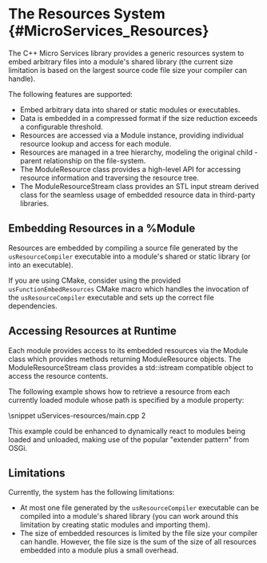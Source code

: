 The Resources System    {#MicroServices_Resources}
====================

The C++ Micro Services library provides a generic resources system to embed arbitrary files into a
module's shared library (the current size limitation is based on the largest source code file size
your compiler can handle).

The following features are supported:

 * Embed arbitrary data into shared or static modules or executables.
 * Data is embedded in a compressed format if the size reduction exceeds a
   configurable threshold.
 * Resources are accessed via a Module instance, providing individual resource lookup and access
   for each module.
 * Resources are managed in a tree hierarchy, modeling the original child - parent relationship
   on the file-system.
 * The ModuleResource class provides a high-level API for accessing resource information and
   traversing the resource tree.
 * The ModuleResourceStream class provides an STL input stream derived class for the seamless usage
   of embedded resource data in third-party libraries.


Embedding Resources in a %Module
-------------------------------

Resources are embedded by compiling a source file generated by the `usResourceCompiler` executable
into a module's shared or static library (or into an executable).

If you are using CMake, consider using the provided `usFunctionEmbedResources` CMake macro which
handles the invocation of the `usResourceCompiler` executable and sets up the correct file
dependencies.

Accessing Resources at Runtime
------------------------------

Each module provides access to its embedded resources via the Module class which provides methods
returning ModuleResource objects. The ModuleResourceStream class provides a std::istream compatible
object to access the resource contents.

The following example shows how to retrieve a resource from each currently loaded module whose path
is specified by a module property:

\snippet uServices-resources/main.cpp 2

This example could be enhanced to dynamically react to modules being loaded and unloaded, making use
of the popular "extender pattern" from OSGi.

Limitations
-----------

Currently, the system has the following limitations:

 * At most one file generated by the `usResourceCompiler` executable can be compiled into a module's
   shared library (you can work around this limitation by creating static modules and importing them).
 * The size of embedded resources is limited by the file size your compiler can handle. However, the file
   size is the sum of the size of all resources embedded into a module plus a small overhead.
